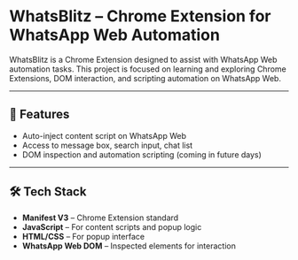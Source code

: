 # WhatsBlitz – Chrome Extension for WhatsApp Web Automation

WhatsBlitz is a Chrome Extension designed to assist with WhatsApp Web automation tasks. This project is focused on learning and exploring Chrome Extensions, DOM interaction, and scripting automation on WhatsApp Web.

---

## 🔹 Features 

- Auto-inject content script on WhatsApp Web
- Access to message box, search input, chat list
- DOM inspection and automation scripting (coming in future days)

---

## 🛠 Tech Stack

- **Manifest V3** – Chrome Extension standard
- **JavaScript** – For content scripts and popup logic
- **HTML/CSS** – For popup interface
- **WhatsApp Web DOM** – Inspected elements for interaction
